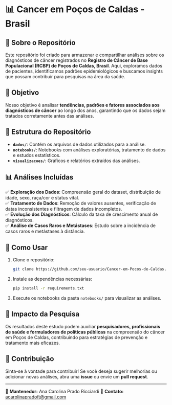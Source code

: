 
# 📊 Cancer em Poços de Caldas - Brasil

## 📌 Sobre o Repositório
Este repositório foi criado para armazenar e compartilhar análises sobre os diagnósticos de câncer registrados no **Registro de Câncer de Base Populacional (RCBP) de Poços de Caldas, Brasil**. Aqui, exploramos dados de pacientes, identificamos padrões epidemiológicos e buscamos insights que possam contribuir para pesquisas na área da saúde.

## 🎯 Objetivo
Nosso objetivo é analisar **tendências, padrões e fatores associados aos diagnósticos de câncer** ao longo dos anos, garantindo que os dados sejam tratados corretamente antes das análises.

## 📂 Estrutura do Repositório
- **`dados/`**: Contém os arquivos de dados utilizados para a análise.
- **`notebooks/`**: Notebooks com análises exploratórias, tratamento de dados e estudos estatísticos.
- **`visualizacoes/`**: Gráficos e relatórios extraídos das análises.

## 📊 Análises Incluídas
✅ **Exploração dos Dados**: Compreensão geral do dataset, distribuição de idade, sexo, raça/cor e status vital.  
✅ **Tratamento de Dados**: Remoção de valores ausentes, verificação de datas inconsistentes e filtragem de dados incompletos.  
✅ **Evolução dos Diagnósticos**: Cálculo da taxa de crescimento anual de diagnósticos.  
✅ **Análise de Casos Raros e Metástases**: Estudo sobre a incidência de casos raros e metástases à distância.  

## 🚀 Como Usar
1. Clone o repositório:  
   ```bash
   git clone https://github.com/seu-usuario/Cancer-em-Pocos-de-Caldas.git
   ```
2. Instale as dependências necessárias:  
   ```bash
   pip install -r requirements.txt
   ```
3. Execute os notebooks da pasta `notebooks/` para visualizar as análises.

## 🏥 Impacto da Pesquisa
Os resultados deste estudo podem auxiliar **pesquisadores, profissionais de saúde e formuladores de políticas públicas** na compreensão do câncer em Poços de Caldas, contribuindo para estratégias de prevenção e tratamento mais eficazes.

## 🤝 Contribuição
Sinta-se à vontade para contribuir! Se você deseja sugerir melhorias ou adicionar novas análises, abra uma **issue** ou envie um **pull request**.

---
📌 **Mantenedor:** Ana Carolina Prado Ricciardi 
📧 **Contato:** acarolinapradoft@gmail.com

